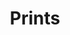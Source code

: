 ---
title: "Prints"
order: 4
description_markdown: 
homepage_description_markdown: 
gallery_date: 2016-05-01 00:00:00
frontpage: true
frontpagetitle: "Prints"
permalink: /gallery/prints/
display_title: true
archive: false
main_image_path: "/assets/images/4c61772903aba.jpg"
thumb_crop: true
display_thumb_title: true
display_image: false
images:
  - image_path: "/assets/images/4c61772903aba.jpg"
    image_title: "The Westway"
    image_description: ""
    thumb_path:
  - image_path: "/assets/images/4b58e6ee353e9.jpg"
    image_title: "London City Airport"
    image_description: ""
    thumb_path:
  - image_path: "/assets/images/43ed0977e6280.jpg"
    image_title: "Camden Lock"
    image_description: "133 x 90cm"
    thumb_path:
  - image_path: "/assets/images/4282331fb41f2.jpg"
    image_title: "River Walk, San Antonio"
    image_description: "90 x 115cm"
    thumb_path:
  - image_path: "/assets/images/43edb9d17eec8.jpg"
    image_title: "Colossus, Thorpe Park"
    image_description: "90 x 135cm"
    thumb_path:
  - image_path: "/assets/images/4cdda369a35f7.jpg"
    image_title: "London Bridges"
    image_description: "139 x 38cm"
    thumb_path:
_options:
  image_path:
    uploads_dir: "assets/images/:year"
    width: 1200
    height: 1200
    resize_style: contain
    mime_type: image/jpeg
  main_image_path:
    uploads_dir: "assets/images/:year"
    width: 1200
    height: 1200
    resize_style: contain
    mime_type: image/jpeg
  content:
    uploads_dir: "assets/:year"
_comments:
  title: Gallery title
  order: Manually order the galleries
  permalink: Edit the web address here - letters and hyphen only
  display_image: Show featured image at the top of the gallery
  display_title: Show the title at the top of the gallery
  display_thumb_title: Show titles with image thumbnails
  main_image_path: Image used to represent your gallery
  images: Add and edit your gallery images here
  image_description: Usually only shown in the image close up
  image_path: Maximum 1200 pixels 
  thumb_path: Custom thumbnail image
  thumb_crop: Crop thumbnail images to a consistent size
  archive: Hide gallery from public view
  frontpage: Show this gallery on the homepage
  frontpagetitle: Title for homepage display
  homepage_description_markdown: Text used on homepage if shown
---